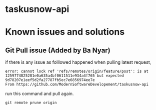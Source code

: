 # taskusnow-api

# Known issues and solutions

## Git Pull issue (Added by Ba Nyar)

if there is any issue as folllowed happened when pulling latest request,

```
error: cannot lock ref 'refs/remotes/origin/feature/post': is at 1259774825281e0a635a4bf0611511e934a4f765 but expected 9d78207e1eef5d2fa27787fb5ec7e6856974ee7e
From https://github.com/ModernSoftwareDevelopement/taskusnow-api
```

run this command and pull again.

```
git remote prune origin
```
